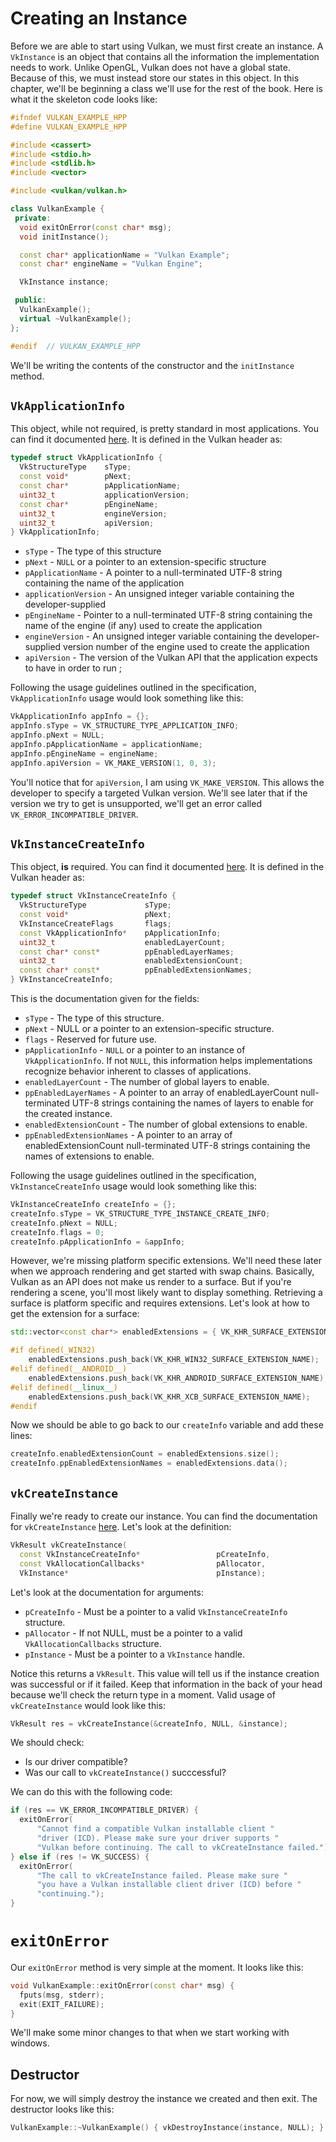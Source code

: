 # Creating an Instance

Before we are able to start using Vulkan, we must first create an instance. A `VkInstance` is an object that contains all the information the implementation needs to work. Unlike OpenGL, Vulkan does not have a global state. Because of this, we must instead store our states in this object. In this chapter, we'll be beginning a class we'll use for the rest of the book. Here is what it the skeleton code looks like:

```cpp
#ifndef VULKAN_EXAMPLE_HPP
#define VULKAN_EXAMPLE_HPP

#include <cassert>
#include <stdio.h>
#include <stdlib.h>
#include <vector>

#include <vulkan/vulkan.h>

class VulkanExample {
 private:
  void exitOnError(const char* msg);
  void initInstance();

  const char* applicationName = "Vulkan Example";
  const char* engineName = "Vulkan Engine";

  VkInstance instance;

 public:
  VulkanExample();
  virtual ~VulkanExample();
};

#endif  // VULKAN_EXAMPLE_HPP
```

We'll be writing the contents of the constructor and the `initInstance` method.

## `VkApplicationInfo`

This object, while not required, is pretty standard in most applications. You can find it documented [here](https://www.khronos.org/registry/vulkan/specs/1.0/xhtml/vkspec.html#VkApplicationInfo). It is defined in the Vulkan header as:

```cpp
typedef struct VkApplicationInfo {
  VkStructureType    sType;
  const void*        pNext;
  const char*        pApplicationName;
  uint32_t           applicationVersion;
  const char*        pEngineName;
  uint32_t           engineVersion;
  uint32_t           apiVersion;
} VkApplicationInfo;
```

- `sType` - The type of this structure
- `pNext` - `NULL` or a pointer to an extension-specific structure
- `pApplicationName` - A pointer to a null-terminated UTF-8 string containing the name of the application
- `applicationVersion` - An unsigned integer variable containing the developer-supplied
- `pEngineName` - Pointer to a null-terminated UTF-8 string containing the name of the engine (if any) used to create the application
- `engineVersion` - An unsigned integer variable containing the developer-supplied version number of the engine used to create the application
- `apiVersion` -  The version of the Vulkan API that the application expects to have in order to run        ;

Following the usage guidelines outlined in the specification, `VkApplicationInfo` usage would look something like this:

```cpp
VkApplicationInfo appInfo = {};
appInfo.sType = VK_STRUCTURE_TYPE_APPLICATION_INFO;
appInfo.pNext = NULL;
appInfo.pApplicationName = applicationName;
appInfo.pEngineName = engineName;
appInfo.apiVersion = VK_MAKE_VERSION(1, 0, 3);
```

You'll notice that for `apiVersion`, I am using `VK_MAKE_VERSION`. This allows the developer to specify a targeted Vulkan version. We'll see later that if the version we try to get is unsupported, we'll get an error called `VK_ERROR_INCOMPATIBLE_DRIVER`.

## `VkInstanceCreateInfo`

This object, **is** required. You can find it documented [here](https://www.khronos.org/registry/vulkan/specs/1.0/xhtml/vkspec.html#VkInstanceCreateInfo). It is defined in the Vulkan header as:

```cpp
typedef struct VkInstanceCreateInfo {
  VkStructureType             sType;
  const void*                 pNext;
  VkInstanceCreateFlags       flags;
  const VkApplicationInfo*    pApplicationInfo;
  uint32_t                    enabledLayerCount;
  const char* const*          ppEnabledLayerNames;
  uint32_t                    enabledExtensionCount;
  const char* const*          ppEnabledExtensionNames;
} VkInstanceCreateInfo;
```

This is the documentation given for the fields:

- `sType` - The type of this structure.
- `pNext` - NULL or a pointer to an extension-specific structure.
- `flags` - Reserved for future use.
- `pApplicationInfo` - `NULL` or a pointer to an instance of `VkApplicationInfo`. If not `NULL`, this information helps implementations recognize behavior inherent to classes of applications.
- `enabledLayerCount` - The number of global layers to enable.
- `ppEnabledLayerNames` - A pointer to an array of enabledLayerCount null-terminated UTF-8 strings containing the names of layers to enable for the created instance.
- `enabledExtensionCount` - The number of global extensions to enable.
- `ppEnabledExtensionNames` - A pointer to an array of enabledExtensionCount null-terminated UTF-8 strings containing the names of extensions to enable.

Following the usage guidelines outlined in the specification, `VkInstanceCreateInfo` usage would look something like this:

```cpp
VkInstanceCreateInfo createInfo = {};
createInfo.sType = VK_STRUCTURE_TYPE_INSTANCE_CREATE_INFO;
createInfo.pNext = NULL;
createInfo.flags = 0;
createInfo.pApplicationInfo = &appInfo;
```

However, we're missing platform specific extensions. We'll need these later when we approach rendering and get started with swap chains. Basically, Vulkan as an API does not make us render to a surface. But if you're rendering a scene, you'll most likely want to display something. Retrieving a surface is platform specific and requires extensions. Let's look at how to get the extension for a surface:

```cpp
std::vector<const char*> enabledExtensions = { VK_KHR_SURFACE_EXTENSION_NAME };

#if defined(_WIN32)
	enabledExtensions.push_back(VK_KHR_WIN32_SURFACE_EXTENSION_NAME);
#elif defined(__ANDROID__)
	enabledExtensions.push_back(VK_KHR_ANDROID_SURFACE_EXTENSION_NAME);
#elif defined(__linux__)
	enabledExtensions.push_back(VK_KHR_XCB_SURFACE_EXTENSION_NAME);
#endif
```

Now we should be able to go back to our `createInfo` variable and add these lines:

```cpp
createInfo.enabledExtensionCount = enabledExtensions.size();
createInfo.ppEnabledExtensionNames = enabledExtensions.data();
```

## `vkCreateInstance`

Finally we're ready to create our instance. You can find the documentation for `vkCreateInstance` [here](https://www.khronos.org/registry/vulkan/specs/1.0/xhtml/vkspec.html#initialization-instances). Let's look at the definition:

```cpp
VkResult vkCreateInstance(
  const VkInstanceCreateInfo*                 pCreateInfo,
  const VkAllocationCallbacks*                pAllocator,
  VkInstance*                                 pInstance);
```

Let's look at the documentation for arguments:

- `pCreateInfo` - Must be a pointer to a valid `VkInstanceCreateInfo` structure.
- `pAllocator` - If not NULL, must be a pointer to a valid `VkAllocationCallbacks` structure.
- `pInstance` - Must be a pointer to a `VkInstance` handle.

Notice this returns a `VkResult`. This value will tell us if the instance creation was successful or if it failed. Keep that information in the back of your head because we'll check the return type in a moment. Valid usage of `vkCreateInstance` would look like this:

```cpp
VkResult res = vkCreateInstance(&createInfo, NULL, &instance);
```

We should check:

- Is our driver compatible?
- Was our call to `vkCreateInstance()` succcessful?

We can do this with the following code:

```cpp
if (res == VK_ERROR_INCOMPATIBLE_DRIVER) {
  exitOnError(
      "Cannot find a compatible Vulkan installable client "
      "driver (ICD). Please make sure your driver supports "
      "Vulkan before continuing. The call to vkCreateInstance failed.");
} else if (res != VK_SUCCESS) {
  exitOnError(
      "The call to vkCreateInstance failed. Please make sure "
      "you have a Vulkan installable client driver (ICD) before "
      "continuing.");
}
```

# `exitOnError`

Our `exitOnError` method is very simple at the moment. It looks like this:

```cpp
void VulkanExample::exitOnError(const char* msg) {
  fputs(msg, stderr);
  exit(EXIT_FAILURE);
}
```

We'll make some minor changes to that when we start working with windows.

## Destructor

For now, we will simply destroy the instance we created and then exit. The destructor looks like this:

```cpp
VulkanExample::~VulkanExample() { vkDestroyInstance(instance, NULL); }
```
